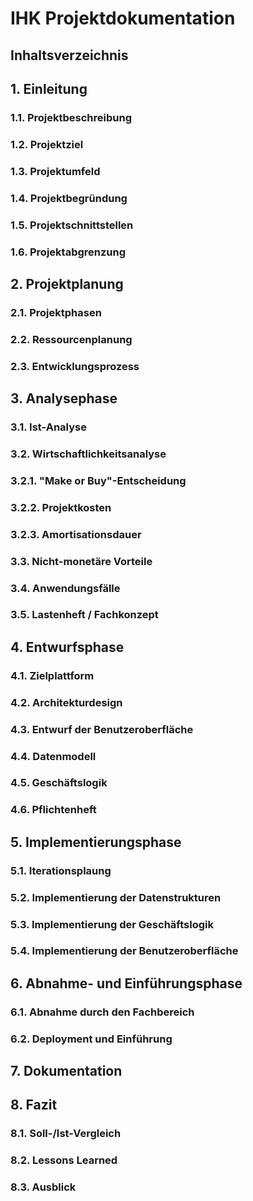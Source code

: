 # IHK Projektdokumentation

## Inhaltsverzeichnis

## 1. Einleitung

### 1.1. Projektbeschreibung
### 1.2. Projektziel
### 1.3. Projektumfeld
### 1.4. Projektbegründung
### 1.5. Projektschnittstellen
### 1.6. Projektabgrenzung

## 2. Projektplanung

### 2.1. Projektphasen
### 2.2. Ressourcenplanung
### 2.3. Entwicklungsprozess

## 3. Analysephase

### 3.1. Ist-Analyse
### 3.2. Wirtschaftlichkeitsanalyse
### 3.2.1. "Make or Buy"-Entscheidung
### 3.2.2. Projektkosten
### 3.2.3. Amortisationsdauer
### 3.3. Nicht-monetäre Vorteile
### 3.4. Anwendungsfälle
### 3.5. Lastenheft / Fachkonzept

## 4. Entwurfsphase

### 4.1. Zielplattform
### 4.2. Architekturdesign
### 4.3. Entwurf der Benutzeroberfläche
### 4.4. Datenmodell
### 4.5. Geschäftslogik
### 4.6. Pflichtenheft

## 5. Implementierungsphase

### 5.1. Iterationsplaung
### 5.2. Implementierung der Datenstrukturen
### 5.3. Implementierung der Geschäftslogik
### 5.4. Implementierung der Benutzeroberfläche

## 6. Abnahme- und Einführungsphase

### 6.1. Abnahme durch den Fachbereich
### 6.2. Deployment und Einführung

## 7. Dokumentation

## 8. Fazit

### 8.1. Soll-/Ist-Vergleich
### 8.2. Lessons Learned
### 8.3. Ausblick


